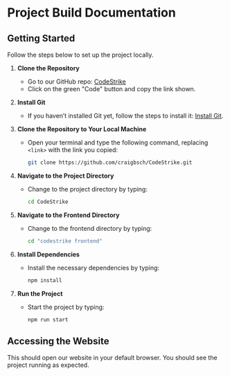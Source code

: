 # Project Build Documentation

## Getting Started

Follow the steps below to set up the project locally.

1. **Clone the Repository**
   - Go to our GitHub repo: [CodeStrike](https://github.com/craigbsch/CodeStrike)
   - Click on the green "Code" button and copy the link shown.

2. **Install Git**
   - If you haven’t installed Git yet, follow the steps to install it: [Install Git](https://git-scm.com/downloads).

3. **Clone the Repository to Your Local Machine**
   - Open your terminal and type the following command, replacing `<link>` with the link you copied:
     ```bash
     git clone https://github.com/craigbsch/CodeStrike.git
     ```

4. **Navigate to the Project Directory**
   - Change to the project directory by typing:
     ```bash
     cd CodeStrike
     ```

5. **Navigate to the Frontend Directory**
   - Change to the frontend directory by typing:
     ```bash
     cd "codestrike frontend"
     ```

6. **Install Dependencies**
   - Install the necessary dependencies by typing:
     ```bash
     npm install
     ```

7. **Run the Project**
   - Start the project by typing:
     ```bash
     npm run start
     ```

## Accessing the Website


This should open our website in your default browser. You should see the project running as expected.
